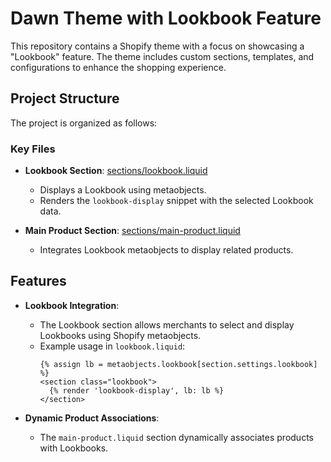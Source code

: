 # Dawn Theme with Lookbook Feature

This repository contains a Shopify theme with a focus on showcasing a "Lookbook" feature. The theme includes custom sections, templates, and configurations to enhance the shopping experience.

## Project Structure

The project is organized as follows:

### Key Files

- **Lookbook Section**: [sections/lookbook.liquid](sections/lookbook.liquid)
  - Displays a Lookbook using metaobjects.
  - Renders the `lookbook-display` snippet with the selected Lookbook data.

- **Main Product Section**: [sections/main-product.liquid](sections/main-product.liquid)
  - Integrates Lookbook metaobjects to display related products.

## Features

- **Lookbook Integration**: 
  - The Lookbook section allows merchants to select and display Lookbooks using Shopify metaobjects.
  - Example usage in `lookbook.liquid`:
    ```liquid
    {% assign lb = metaobjects.lookbook[section.settings.lookbook] %}
    <section class="lookbook">
      {% render 'lookbook-display', lb: lb %}
    </section>
    ```

- **Dynamic Product Associations**:
  - The `main-product.liquid` section dynamically associates products with Lookbooks.
